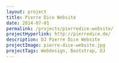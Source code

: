 ```yaml
---
layout: project
title: Pierre Dice Website
date: 2014-07-01
permalink: /projects/pierredice-website/
projectHyperlink: http://pierredice.de/
description: DJ Pierre Dice Website
projectImage: pierre-dice-website.jpg
projectTags: Webdesign, Bootstrap, DJ
---
```

